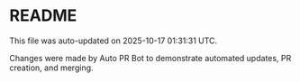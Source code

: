 # README

This file was auto-updated on 2025-10-17 01:31:31 UTC.

Changes were made by Auto PR Bot to demonstrate automated updates, PR creation, and merging.
